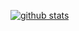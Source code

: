 [![github stats](https://github-readme-stats.vercel.app/api?username=pwittchen)](https://github.com/anyulled/pwittchen)
